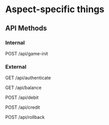 # Aspect-specific things

## API Methods

### Internal

POST /api/game-init

### External

GET /api/authenticate

GET /api/balance

POST /api/debit

POST /api/credit

POST /api/rollback